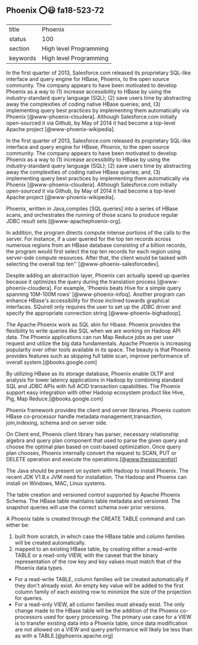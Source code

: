 ## Phoenix :o::smiley: fa18-523-72


|          |                        |
| -------- | ---------------------- |
| title    | Phoenix                | 
| status   | 100                     |
| section  | High level Programming |
| keywords | High level Programming |



In the first quarter of 2013, Salesforce.com released its proprietary SQL-like interface and query engine for HBase, Phoenix, to the open
source community.  The company appears to have been motivated to develop Phoenix as a way to (1) increase accessibility to HBase by using
the industry-standard query language (SQL); (2) save users time by abstracting away the complexities of coding native HBase queries; and,
(3) implementing query best practices by implementing them automatically via Phoenix [@www-phoenix-cloudera]. 
Although Salesforce.com initially open-sourced it via Github, by May of 2014 it had become a top-level Apache project [@www-phoenix-wikipedia].

In the first quarter of 2013, Salesforce.com released its proprietary SQL-like interface and query engine for HBase, *Phoenix*, to the open
source community.  The company appears to have been motivated to develop Phoenix as a way to (1) increase accessiblity to HBase by using
the industry-standard query language (SQL); (2) save users time by abstracting away the complexities of coding native HBase queries; and,
(3) implementing query best practices by implementing them automatically via Phoenix [@www-phoenix-cloudera]. Although
Salesforce.com initially *open-sourced* it via Github, by May of 2014 it had become a top-level Apache project [@www-phoenix-wikipedia].


Phoenix, written in Java,compiles [SQL queries] into a series of HBase scans, and orchestrates the running of those scans to produce regular JDBC
result sets [@www-apachephoenix-org].

In addition, the program directs compute intense portions of the calls to the server.  For instance, if a user queried for the top ten records across numerous regions from an HBase database
consisting of a billion records, the program would first select the top ten records for each region using server-side compute resources.
After that, the client would be tasked with selecting the overall top ten'' [@www-phoenix-salesforcedev].

Despite adding an abstraction layer, Phoenix can actually speed up queries because it optimizes the query during the translation process [@www-phoenix-cloudera]. For example, 'Phoenix beats Hive for a simple query spanning 10M-100M rows' [@www-phoenix-infoq].
   Another program can enhance HBase's accessibility for those inclined towards graphical interfaces.  SQuirell only requires the user to set up the JDBC driver and specify the appropriate connection string [@www-phoenix-bighadoop].

The Apache Phoenix work as SQL skin for Hbase. Phoenix provides the flexibility to write queries like SQL when we are working on Hadoop API data. 
The Phoenix applications can run Map Reduce jobs as per user request and utilize the big data fundamentals. Apache Phoenix is increasing popularity 
over other tools available in its space. The beauty is that Phoenix provides features such as skipping full table scan, improve performance of overall 
system.[@books.google.com]

 By utilizing HBase as its storage database, Phoenix enable OLTP and analysis for lower latency applications in Hadoop by combining standard SQL and JDBC APIs with full ACID transaction capabilities. The Phoenix support easy integration with other Hadoop ecosystem product like Hive, Pig, Map Reduce.[@books.google.com]

 Phoenix framework provides the client and server libraries. Phoenix custom HBase co-processor handle metadata management,transaction, join,indexing, schema and  on server side.

 On Client end, Phoenix client library has parser, necessary relationship algebra and query plan component that used to parse the given query and choose the optimal plan based on cost-based optimization. 
 Once query plan chooses, Phoenix internally convert the request to SCAN, PUT or DELETE operation and execute the operations.[@www.thesisscientist]

The Java should be present on system with Hadoop to install Phoenix. The recent JDK V1.8.x JVM need for installation. The Hadoop and Phoenix can install on Windows, MAC,  Linux systems.

 The table creation and versioned control supported by 	Apache Phoenix Schema. The HBase table maintains table metadata and versioned. The snapshot queries will use the correct schema over prior versions.

A Phoenix table is created through the CREATE TABLE command and can either be:

1. built from scratch, in which case the HBase table and column families will be created automatically.
2. mapped to an existing HBase table, by creating either a read-write TABLE or a read-only VIEW, with the caveat that the binary representation of the row key and key values must match that of the Phoenix data types.
  - For a read-write TABLE, column families will be created automatically if they don&#39;t already exist. An empty key value will be added to the first column family of each existing row to minimize the size of the projection for queries.
  - For a read-only VIEW, all column families must already exist. The only change made to the HBase table will be the addition of the Phoenix co-processors used for query processing. The primary use case for a VIEW is to transfer existing data into a Phoenix table, since data modification are not allowed on a VIEW and query performance will likely be less than as with a TABLE.[@phoenix.apache.org]



